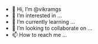 - 👋 Hi, I’m @vikramgs
- 👀 I’m interested in ...
- 🌱 I’m currently learning ...
- 💞️ I’m looking to collaborate on ...
- 📫 How to reach me ...

<!---
vikramgs/vikramgs is a ✨ special ✨ repository because its `README.md` (this file) appears on your GitHub profile.
You can click the Preview link to take a look at your changes.
--->
